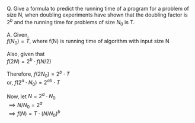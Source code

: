 <script type="text/javascript" src="http://cdn.mathjax.org/mathjax/latest/MathJax.js?config=TeX-AMS-MML_HTMLorMML"></script>
<script type="text/x-mathjax-config"> MathJax.Hub.Config({ tex2jax: {inlineMath: [['$', '$']]}, messageStyle: "none" });</script>

Q. Give a formula to predict the running time of a program for a problem of 
size N, when doubling experiments have shown that the doubling factor is $2^b$
and the running time for problems of size $N_0$ is T.

A. Given, \
$f(N_0) = T$, where f(N) is running time of algorithm with input size N

Also, given that\
$f(2N) = 2^b\cdot f(N/2)$

Therefore, $f(2N_0) = 2^b\cdot T$\
or, $f(2^a\cdot N_0) = 2^{ab}\cdot T$

Now, let $N = 2^a\cdot N_0$\
$\implies N/N_0 = 2^a$\
$\implies f(N) = T\cdot (N/N_0)^b$